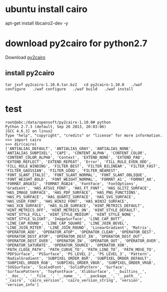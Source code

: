 # ubuntu install cairo
apt-get install libcairo2-dev -y

# download py2cairo for python2.7
Download [py2cairo](http://cairographics.org/releases/py2cairo-1.10.0.tar.bz2) 
## install py2cairo
`tar jxvf py2cairo-1.10.0.tar.bz2  
cd py2cairo-1.10.0  
./waf configure  
./waf configure  
./waf build  
./waf install`

# test

    root@abc:/data/opensoft/py2cairo-1.10.0# python
    Python 2.7.3 (default, Sep 26 2013, 20:03:06) 
    [GCC 4.6.3] on linux2
    Type "help", "copyright", "credits" or "license" for more information.
    >>> import cairo
    >>> dir(cairo)
    ['ANTIALIAS_DEFAULT', 'ANTIALIAS_GRAY', 'ANTIALIAS_NONE', 'ANTIALIAS_SUBPIXEL', 'CAPI', 'CONTENT_ALPHA', 'CONTENT_COLOR', 'CONTENT_COLOR_ALPHA', 'Context', 'EXTEND_NONE', 'EXTEND_PAD', 'EXTEND_REFLECT', 'EXTEND_REPEAT', 'Error', 'FILL_RULE_EVEN_ODD', 'FILL_RULE_WINDING', 'FILTER_BEST', 'FILTER_BILINEAR', 'FILTER_FAST', 'FILTER_GAUSSIAN', 'FILTER_GOOD', 'FILTER_NEAREST', 'FONT_SLANT_ITALIC', 'FONT_SLANT_NORMAL', 'FONT_SLANT_OBLIQUE', 'FONT_WEIGHT_BOLD', 'FONT_WEIGHT_NORMAL', 'FORMAT_A1', 'FORMAT_A8', 'FORMAT_ARGB32', 'FORMAT_RGB24', 'FontFace', 'FontOptions', 'Gradient', 'HAS_ATSUI_FONT', 'HAS_FT_FONT', 'HAS_GLITZ_SURFACE', 'HAS_IMAGE_SURFACE', 'HAS_PDF_SURFACE', 'HAS_PNG_FUNCTIONS', 'HAS_PS_SURFACE', 'HAS_QUARTZ_SURFACE', 'HAS_SVG_SURFACE', 'HAS_USER_FONT', 'HAS_WIN32_FONT', 'HAS_WIN32_SURFACE', 'HAS_XCB_SURFACE', 'HAS_XLIB_SURFACE', 'HINT_METRICS_DEFAULT', 'HINT_METRICS_OFF', 'HINT_METRICS_ON', 'HINT_STYLE_DEFAULT', 'HINT_STYLE_FULL', 'HINT_STYLE_MEDIUM', 'HINT_STYLE_NONE', 'HINT_STYLE_SLIGHT', 'ImageSurface', 'LINE_CAP_BUTT', 'LINE_CAP_ROUND', 'LINE_CAP_SQUARE', 'LINE_JOIN_BEVEL', 'LINE_JOIN_MITER', 'LINE_JOIN_ROUND', 'LinearGradient', 'Matrix', 'OPERATOR_ADD', 'OPERATOR_ATOP', 'OPERATOR_CLEAR', 'OPERATOR_DEST', 'OPERATOR_DEST_ATOP', 'OPERATOR_DEST_IN', 'OPERATOR_DEST_OUT', 'OPERATOR_DEST_OVER', 'OPERATOR_IN', 'OPERATOR_OUT', 'OPERATOR_OVER', 'OPERATOR_SATURATE', 'OPERATOR_SOURCE', 'OPERATOR_XOR', 'PATH_CLOSE_PATH', 'PATH_CURVE_TO', 'PATH_LINE_TO', 'PATH_MOVE_TO', 'PDFSurface', 'PSSurface', 'PS_LEVEL_2', 'PS_LEVEL_3', 'Pattern', 'RadialGradient', 'SUBPIXEL_ORDER_BGR', 'SUBPIXEL_ORDER_DEFAULT', 'SUBPIXEL_ORDER_RGB', 'SUBPIXEL_ORDER_VBGR', 'SUBPIXEL_ORDER_VRGB', 'SVGSurface', 'ScaledFont', 'SolidPattern', 'Surface', 'SurfacePattern', 'ToyFontFace', 'XlibSurface', '__builtins__', '__doc__', '__file__', '__name__', '__package__', '__path__', '_cairo', 'cairo_version', 'cairo_version_string', 'version', 'version_info']

